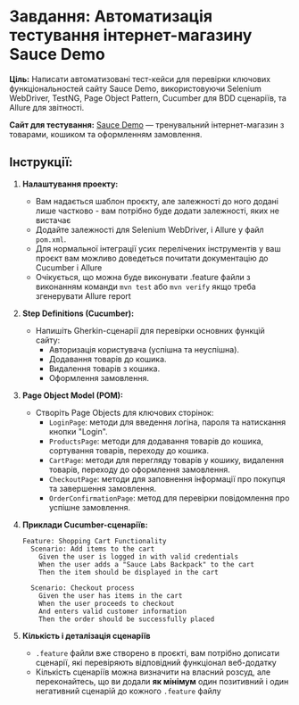 # Завдання: Автоматизація тестування інтернет-магазину Sauce Demo

**Ціль:** Написати автоматизовані тест-кейси для перевірки ключових функціональностей сайту Sauce Demo, використовуючи Selenium WebDriver, TestNG, Page Object Pattern, Cucumber для BDD сценаріїв, та Allure для звітності.

**Сайт для тестування:** [Sauce Demo](https://www.saucedemo.com/) — тренувальний інтернет-магазин з товарами, кошиком та оформленням замовлення.

## Інструкції:

1. **Налаштування проекту:**
    - Вам надається шаблон проєкту, але залежності до ного додані лише частково - вам потрібно буде додати залежності, яких не вистачає
    - Додайте залежності для Selenium WebDriver, і Allure у файл `pom.xml`.
    - Для нормальної інтеграції усих перелічених інструментів у ваш проєкт вам можливо доведеться почитати документацію до Cucumber і Allure
    - Очікується, що можна буде виконувати .feature файли з виконанням команди `mvn test` або `mvn verify` якщо треба згенерувати Allure report

2. **Step Definitions (Cucumber):**
    - Напишіть Gherkin-сценарії для перевірки основних функцій сайту:
        - Авторизація користувача (успішна та неуспішна).
        - Додавання товарів до кошика.
        - Видалення товарів з кошика.
        - Оформлення замовлення.

3. **Page Object Model (POM):**
   - Створіть Page Objects для ключових сторінок:
        - `LoginPage`: методи для введення логіна, пароля та натискання кнопки "Login".
        - `ProductsPage`: методи для додавання товарів до кошика, сортування товарів, переходу до кошика.
        - `CartPage`: методи для перегляду товарів у кошику, видалення товарів, переходу до оформлення замовлення.
        - `CheckoutPage`: методи для заповнення інформації про покупця та завершення замовлення.
        - `OrderConfirmationPage`: метод для перевірки повідомлення про успішне замовлення.

4. **Приклади Cucumber-сценаріїв:**

   ```gherkin
   Feature: Shopping Cart Functionality
     Scenario: Add items to the cart
       Given the user is logged in with valid credentials
       When the user adds a "Sauce Labs Backpack" to the cart
       Then the item should be displayed in the cart

     Scenario: Checkout process
       Given the user has items in the cart
       When the user proceeds to checkout
       And enters valid customer information
       Then the order should be successfully placed

5. **Кількість і деталізація сценаріїв**
   - `.feature` файли вже створено в проєкті, вам потрібно дописати сценарії, які перевіряють відповідний функціонал веб-додатку
   - Кількість сценаріїв можна визначити на власний розсуд, але переконайтесь, що ви додали **як мінімум** один позитивний і один негативний сценарій до кожного `.feature` файлу

